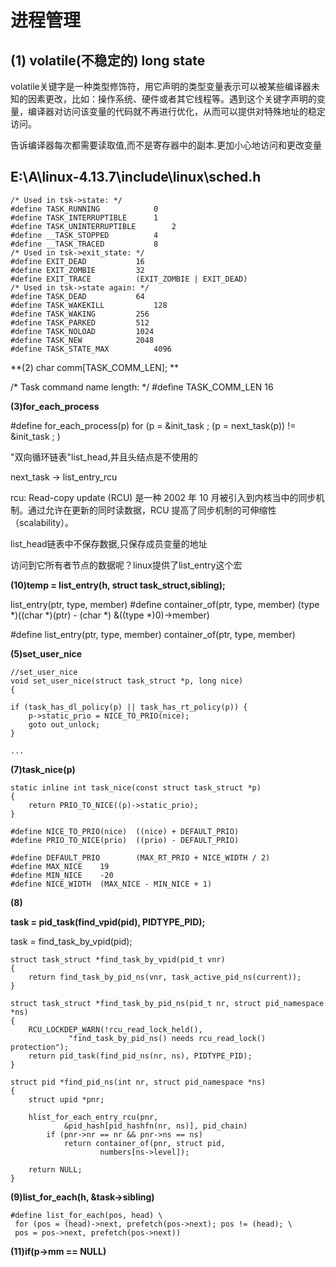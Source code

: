 # 进程管理

## (1) volatile(不稳定的) long state

volatile关键字是一种类型修饰符，用它声明的类型变量表示可以被某些编译器未知的因素更改，比如：操作系统、硬件或者其它线程等。遇到这个关键字声明的变量，编译器对访问该变量的代码就不再进行优化，从而可以提供对特殊地址的稳定访问。

告诉编译器每次都需要读取值,而不是寄存器中的副本.更加小心地访问和更改变量

## E:\A\linux-4.13.7\include\linux\sched.h

    /* Used in tsk->state: */
    #define TASK_RUNNING			0
    #define TASK_INTERRUPTIBLE		1
    #define TASK_UNINTERRUPTIBLE		2
    #define __TASK_STOPPED			4
    #define __TASK_TRACED			8
    /* Used in tsk->exit_state: */
    #define EXIT_DEAD			16
    #define EXIT_ZOMBIE			32
    #define EXIT_TRACE			(EXIT_ZOMBIE | EXIT_DEAD)
    /* Used in tsk->state again: */
    #define TASK_DEAD			64
    #define TASK_WAKEKILL			128
    #define TASK_WAKING			256
    #define TASK_PARKED			512
    #define TASK_NOLOAD			1024
    #define TASK_NEW			2048
    #define TASK_STATE_MAX			4096

 **(2) char comm[TASK_COMM_LEN]; ** 

/* Task command name length: */
#define TASK_COMM_LEN	16

 **(3)for_each_process** 

#define for_each_process(p)
for (p = &init_task ; (p = next_task(p)) != &init_task ; )

"双向循环链表"list_head,并且头结点是不使用的

next_task -> list_entry_rcu

rcu: Read-copy update (RCU) 是一种 2002 年 10 月被引入到内核当中的同步机制。通过允许在更新的同时读数据，RCU 提高了同步机制的可伸缩性（scalability）。

list_head链表中不保存数据,只保存成员变量的地址

访问到它所有者节点的数据呢？linux提供了list_entry这个宏

 **(10)temp = list_entry(h, struct task_struct,sibling);** 

list_entry(ptr, type, member)
#define container_of(ptr, type, member)
(type *)((char *)(ptr) - (char *) &((type *)0)->member)

#define list_entry(ptr, type, member)
container_of(ptr, type, member)

 **(5)set_user_nice** 

    //set_user_nice
    void set_user_nice(struct task_struct *p, long nice)
    {
    
    if (task_has_dl_policy(p) || task_has_rt_policy(p)) {
    	p->static_prio = NICE_TO_PRIO(nice);
    	goto out_unlock;
    }
    
    ...

 **(7)task_nice(p)** 

    static inline int task_nice(const struct task_struct *p)
    {
    	return PRIO_TO_NICE((p)->static_prio);
    }

    #define NICE_TO_PRIO(nice)	((nice) + DEFAULT_PRIO)
    #define PRIO_TO_NICE(prio)	((prio) - DEFAULT_PRIO)
    
    #define DEFAULT_PRIO		(MAX_RT_PRIO + NICE_WIDTH / 2)
    #define MAX_NICE	19
    #define MIN_NICE	-20
    #define NICE_WIDTH	(MAX_NICE - MIN_NICE + 1)
    

 **(8)** 

 **task = pid_task(find_vpid(pid), PIDTYPE_PID);** 

task = find_task_by_vpid(pid);

    struct task_struct *find_task_by_vpid(pid_t vnr)
    {
    	return find_task_by_pid_ns(vnr, task_active_pid_ns(current));
    }

    struct task_struct *find_task_by_pid_ns(pid_t nr, struct pid_namespace *ns)
    {
    	RCU_LOCKDEP_WARN(!rcu_read_lock_held(),
    			 "find_task_by_pid_ns() needs rcu_read_lock() protection");
    	return pid_task(find_pid_ns(nr, ns), PIDTYPE_PID);
    }

    struct pid *find_pid_ns(int nr, struct pid_namespace *ns)
    {
    	struct upid *pnr;
    
    	hlist_for_each_entry_rcu(pnr,
    			&pid_hash[pid_hashfn(nr, ns)], pid_chain)
    		if (pnr->nr == nr && pnr->ns == ns)
    			return container_of(pnr, struct pid,
    					numbers[ns->level]);
    
    	return NULL;
    }

 **(9)list_for_each(h, &task->sibling)** 

    #define list_for_each(pos, head) \
     for (pos = (head)->next, prefetch(pos->next); pos != (head); \
     pos = pos->next, prefetch(pos->next))

 **(11)if(p->mm == NULL)**
